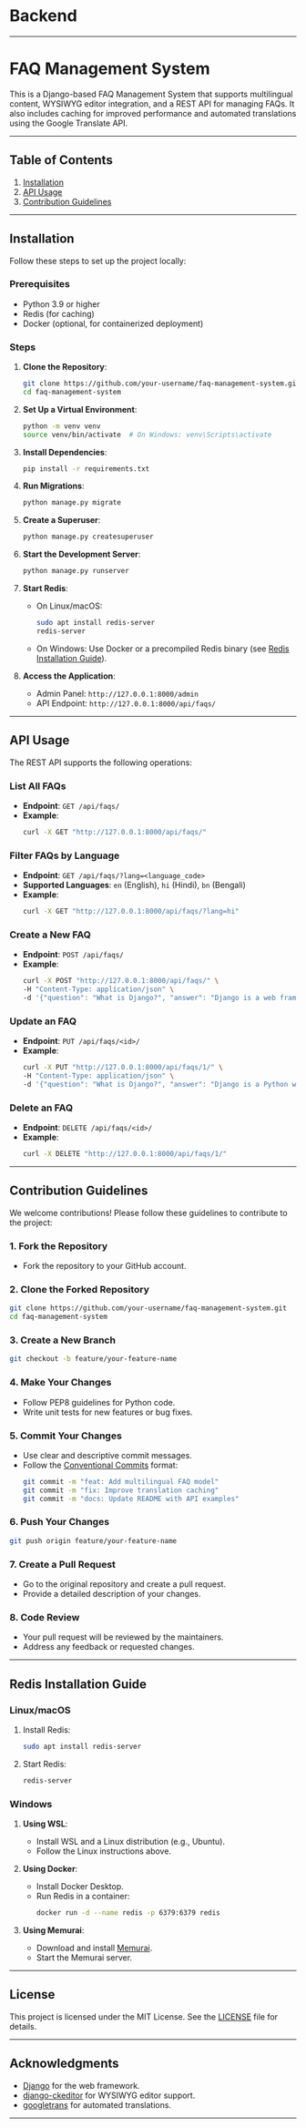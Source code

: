 # Backend

---

# FAQ Management System

This is a Django-based FAQ Management System that supports multilingual content, WYSIWYG editor integration, and a REST API for managing FAQs. It also includes caching for improved performance and automated translations using the Google Translate API.

---

## **Table of Contents**
1. [Installation](#installation)
2. [API Usage](#api-usage)
3. [Contribution Guidelines](#contribution-guidelines)

---

## **Installation**

Follow these steps to set up the project locally:

### **Prerequisites**
- Python 3.9 or higher
- Redis (for caching)
- Docker (optional, for containerized deployment)

### **Steps**
1. **Clone the Repository**:
   ```bash
   git clone https://github.com/your-username/faq-management-system.git
   cd faq-management-system
   ```

2. **Set Up a Virtual Environment**:
   ```bash
   python -m venv venv
   source venv/bin/activate  # On Windows: venv\Scripts\activate
   ```

3. **Install Dependencies**:
   ```bash
   pip install -r requirements.txt
   ```

4. **Run Migrations**:
   ```bash
   python manage.py migrate
   ```

5. **Create a Superuser**:
   ```bash
   python manage.py createsuperuser
   ```

6. **Start the Development Server**:
   ```bash
   python manage.py runserver
   ```

7. **Start Redis**:
   - On Linux/macOS:
     ```bash
     sudo apt install redis-server
     redis-server
     ```
   - On Windows:
     Use Docker or a precompiled Redis binary (see [Redis Installation Guide](#redis-installation-guide)).

8. **Access the Application**:
   - Admin Panel: `http://127.0.0.1:8000/admin`
   - API Endpoint: `http://127.0.0.1:8000/api/faqs/`

---

## **API Usage**

The REST API supports the following operations:

### **List All FAQs**
- **Endpoint**: `GET /api/faqs/`
- **Example**:
  ```bash
  curl -X GET "http://127.0.0.1:8000/api/faqs/"
  ```

### **Filter FAQs by Language**
- **Endpoint**: `GET /api/faqs/?lang=<language_code>`
- **Supported Languages**: `en` (English), `hi` (Hindi), `bn` (Bengali)
- **Example**:
  ```bash
  curl -X GET "http://127.0.0.1:8000/api/faqs/?lang=hi"
  ```

### **Create a New FAQ**
- **Endpoint**: `POST /api/faqs/`
- **Example**:
  ```bash
  curl -X POST "http://127.0.0.1:8000/api/faqs/" \
  -H "Content-Type: application/json" \
  -d '{"question": "What is Django?", "answer": "Django is a web framework."}'
  ```

### **Update an FAQ**
- **Endpoint**: `PUT /api/faqs/<id>/`
- **Example**:
  ```bash
  curl -X PUT "http://127.0.0.1:8000/api/faqs/1/" \
  -H "Content-Type: application/json" \
  -d '{"question": "What is Django?", "answer": "Django is a Python web framework."}'
  ```

### **Delete an FAQ**
- **Endpoint**: `DELETE /api/faqs/<id>/`
- **Example**:
  ```bash
  curl -X DELETE "http://127.0.0.1:8000/api/faqs/1/"
  ```

---

## **Contribution Guidelines**

We welcome contributions! Please follow these guidelines to contribute to the project:

### **1. Fork the Repository**
- Fork the repository to your GitHub account.

### **2. Clone the Forked Repository**
```bash
git clone https://github.com/your-username/faq-management-system.git
cd faq-management-system
```

### **3. Create a New Branch**
```bash
git checkout -b feature/your-feature-name
```

### **4. Make Your Changes**
- Follow PEP8 guidelines for Python code.
- Write unit tests for new features or bug fixes.

### **5. Commit Your Changes**
- Use clear and descriptive commit messages.
- Follow the [Conventional Commits](https://www.conventionalcommits.org/) format:
  ```bash
  git commit -m "feat: Add multilingual FAQ model"
  git commit -m "fix: Improve translation caching"
  git commit -m "docs: Update README with API examples"
  ```

### **6. Push Your Changes**
```bash
git push origin feature/your-feature-name
```

### **7. Create a Pull Request**
- Go to the original repository and create a pull request.
- Provide a detailed description of your changes.

### **8. Code Review**
- Your pull request will be reviewed by the maintainers.
- Address any feedback or requested changes.

---

## **Redis Installation Guide**

### **Linux/macOS**
1. Install Redis:
   ```bash
   sudo apt install redis-server
   ```
2. Start Redis:
   ```bash
   redis-server
   ```

### **Windows**
1. **Using WSL**:
   - Install WSL and a Linux distribution (e.g., Ubuntu).
   - Follow the Linux instructions above.

2. **Using Docker**:
   - Install Docker Desktop.
   - Run Redis in a container:
     ```bash
     docker run -d --name redis -p 6379:6379 redis
     ```

3. **Using Memurai**:
   - Download and install [Memurai](https://www.memurai.com/).
   - Start the Memurai server.

---

## **License**
This project is licensed under the MIT License. See the [LICENSE](LICENSE) file for details.

---

## **Acknowledgments**
- [Django](https://www.djangoproject.com/) for the web framework.
- [django-ckeditor](https://github.com/django-ckeditor/django-ckeditor) for WYSIWYG editor support.
- [googletrans](https://pypi.org/project/googletrans/) for automated translations.

---

